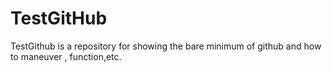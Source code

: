  TestGitHub
=============

TestGithub is a repository for showing the bare minimum of github and how to maneuver , function,etc.
